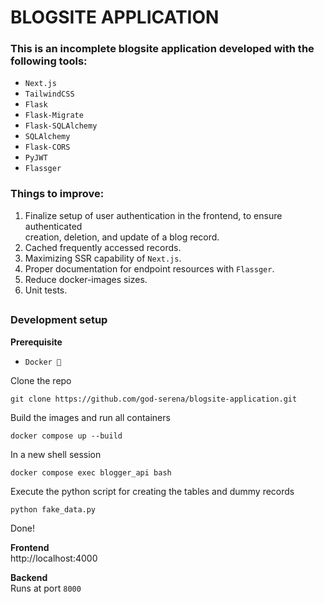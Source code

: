 # BLOGSITE APPLICATION

### This is an incomplete blogsite application developed with the following tools:

- `Next.js`
- `TailwindCSS`
- `Flask`
- `Flask-Migrate`
- `Flask-SQLAlchemy`
- `SQLAlchemy`
- `Flask-CORS`
- `PyJWT`
- `Flassger`

### Things to improve:

1. Finalize setup of user authentication in the frontend, to ensure authenticated\
   creation, deletion, and update of a blog record.
2. Cached frequently accessed records.
3. Maximizing SSR capability of `Next.js`.
4. Proper documentation for endpoint resources with `Flassger`.
5. Reduce docker-images sizes.
6. Unit tests.

##

### Development setup

**Prerequisite**

- `Docker 🐳`

Clone the repo

```
git clone https://github.com/god-serena/blogsite-application.git
```

Build the images and run all containers

```
docker compose up --build
```

In a new shell session

```
docker compose exec blogger_api bash
```

Execute the python script for creating the tables and dummy records

```
python fake_data.py
```

Done!

**Frontend** \
http://localhost:4000

**Backend** \
Runs at port `8000`

